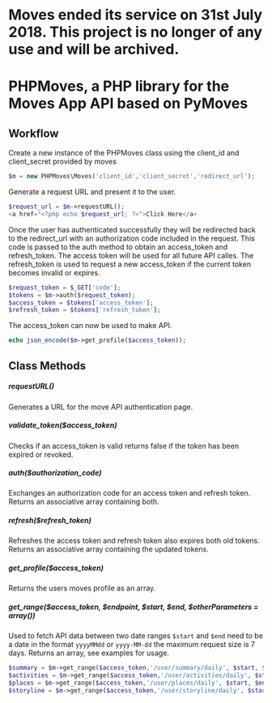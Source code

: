 # Moves ended its service on 31st July 2018. This project is no longer of any use and will be archived. 







# PHPMoves, a PHP library for the Moves App API based on PyMoves

## Workflow

Create a new instance of the PHPMoves class using the client_id and client_secret provided by moves
```php
$m = new PHPMoves\Moves('client_id','client_secret','redirect_url');
```
Generate a request URL and present it to the user.
```php
$request_url = $m->requestURL();
<a href="<?php echo $request_url; ?>">Click Here</a>
```
Once the user has authenticated successfully they will be redirected back to the redirect_url  with an authorization code included in the request. This code is passed to the auth method to obtain an access_token and  refresh_token. The access token will be used for all future API calles. The refresh_token is used to request a new access_token if the current token becomes invalid or expires.
```php
$request_token = $_GET['code'];
$tokens = $m->auth($request_token);
$access_token = $tokens['access_token'];
$refresh_token = $tokens['refresh_token'];
```
The access_token can now be used to make API. 
```php
echo json_encode($m->get_profile($access_token));
```
## Class Methods

##### requestURL()
Generates a URL for the move API authentication page.

##### validate_token($access_token)
Checks if an access_token is valid returns false if the token has been expired or revoked.

##### auth($authorization_code)
Exchanges an authorization code for an access token and refresh token. Returns an associative array containing both.

##### refresh($refresh_token)
Refreshes the access token and refresh token also expires both old tokens. Returns an associative array containing the updated tokens.

##### get_profile($access_token)
Returns the users moves profile as an array.

##### get_range($access_token, $endpoint, $start, $end, $otherParameters = array())


Used to fetch  API data between two date ranges ` $start ` and ` $end ` need to be a date in the format ` yyyyMMdd ` or ` yyyy-MM-dd `  the maximum request size is 7 days. Returns an array, see examples for usage.
```php	
$summary = $m->get_range($access_token,'/user/summary/daily', $start, $end)
$activities = $m->get_range($access_token,'/user/activities/daily', $start, $end)
$places = $m->get_range($access_token,'/user/places/daily', $start, $end)
$storyline = $m->get_range($access_token,'/user/storyline/daily', $start, $end)
```


